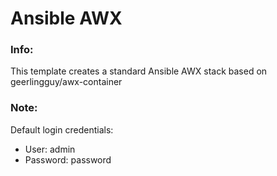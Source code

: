 # Ansible AWX

### Info:

 This template creates a standard Ansible AWX stack based on geerlingguy/awx-container

### Note:

 Default login credentials:

 - User: admin
 - Password: password
